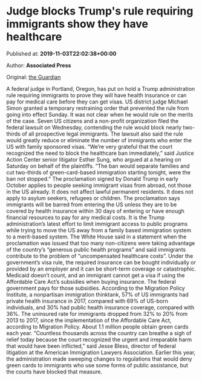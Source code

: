 
# Judge blocks Trump's rule requiring immigrants show they have healthcare

Published at: **2019-11-03T22:02:38+00:00**

Author: **Associated Press**

Original: [the Guardian](https://www.theguardian.com/us-news/2019/nov/03/judge-trump-immigrants-healthcare)

A federal judge in Portland, Oregon, has put on hold a Trump administration rule requiring immigrants to prove they will have health insurance or can pay for medical care before they can get visas.
US district judge Michael Simon granted a temporary restraining order that prevented the rule from going into effect Sunday. It was not clear when he would rule on the merits of the case.
Seven US citizens and a non-profit organization filed the federal lawsuit on Wednesday, contending the rule would block nearly two-thirds of all prospective legal immigrants. The lawsuit also said the rule would greatly reduce or eliminate the number of immigrants who enter the US with family sponsored visas.
“We’re very grateful that the court recognized the need to block the healthcare ban immediately,” said Justice Action Center senior litigator Esther Sung, who argued at a hearing on Saturday on behalf of the plaintiffs.
“The ban would separate families and cut two-thirds of green-card-based immigration starting tonight, were the ban not stopped.”
The proclamation signed by Donald Trump in early October applies to people seeking immigrant visas from abroad, not those in the US already. It does not affect lawful permanent residents. It does not apply to asylum seekers, refugees or children.
The proclamation says immigrants will be barred from entering the US unless they are to be covered by health insurance within 30 days of entering or have enough financial resources to pay for any medical costs.
It is the Trump administration’s latest effort to limit immigrant access to public programs while trying to move the US away from a family based immigration system to a merit-based system.
The White House said in a statement when the proclamation was issued that too many non-citizens were taking advantage of the country’s “generous public health programs” and said immigrants contribute to the problem of “uncompensated healthcare costs”.
Under the government’s visa rule, the required insurance can be bought individually or provided by an employer and it can be short-term coverage or catastrophic. Medicaid doesn’t count, and an immigrant cannot get a visa if using the Affordable Care Act’s subsidies when buying insurance. The federal government pays for those subsidies.
According to the Migration Policy Institute, a nonpartisan immigration thinktank, 57% of US immigrants had private health insurance in 2017, compared with 69% of US-born individuals, and 30% had public health insurance coverage, compared with 36%.
The uninsured rate for immigrants dropped from 32% to 20% from 2013 to 2017, since the implementation of the Affordable Care Act, according to Migration Policy. About 1.1 million people obtain green cards each year.
“Countless thousands across the country can breathe a sigh of relief today because the court recognized the urgent and irreparable harm that would have been inflicted,” said Jesse Bless, director of federal litigation at the American Immigration Lawyers Association.
Earlier this year, the administration made sweeping changes to regulations that would deny green cards to immigrants who use some forms of public assistance, but the courts have blocked that measure.
